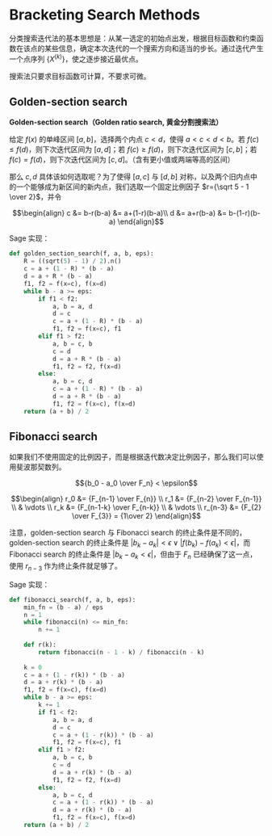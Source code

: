 # Bracketing Search Methods
分类搜索迭代法的基本思想是：从某一选定的初始点出发，根据目标函数和约束函数在该点的某些信息，确定本次迭代的一个搜索方向和适当的步长。通过迭代产生一个点序列 $\{X^{(k)}\}$，使之逐步接近最优点。

搜索法只要求目标函数可计算，不要求可微。

## Golden-section search
**Golden-section search（Golden ratio search, 黄金分割搜索法）**

给定 $f(x)$ 的单峰区间 $[a,b]$，选择两个内点 $c < d$，使得 $a < c < d < b$。若 $f(c)\le f(d)$，则下次迭代区间为 $[a,d]$；若 $f(c)\ge f(d)$，则下次迭代区间为 $[c,b]$；若 $f(c)=f(d)$，则下次迭代区间为 $[c,d]$。（含有更小值或两端等高的区间）

那么 $c,d$ 具体该如何选取呢？为了使得 $[a,c]$ 与 $[d,b]$ 对称，以及两个旧内点中的一个能够成为新区间的新内点，我们选取一个固定比例因子 $r={\sqrt 5 - 1 \over 2}$，并令

$$\begin{align}
c &= b-r(b-a) &= a+(1-r)(b-a)\\
d &= a+r(b-a) &= b-(1-r)(b-a)
\end{align}$$

Sage 实现：
```python
def golden_section_search(f, a, b, eps):
    R = ((sqrt(5) - 1) / 2).n()
    c = a + (1 - R) * (b - a)
    d = a + R * (b - a)
    f1, f2 = f(x=c), f(x=d)
    while b - a >= eps:
        if f1 < f2:
            a, b = a, d
            d = c
            c = a + (1 - R) * (b - a)
            f1, f2 = f(x=c), f1
        elif f1 > f2:
            a, b = c, b
            c = d
            d = a + R * (b - a)
            f1, f2 = f2, f(x=d)
        else:
            a, b = c, d
            c = a + (1 - R) * (b - a)
            d = a + R * (b - a)
            f1, f2 = f(x=c), f(x=d)
    return (a + b) / 2
```

## Fibonacci search
如果我们不使用固定的比例因子，而是根据迭代数决定比例因子，那么我们可以使用斐波那契数列。

$${b_0 - a_0 \over F_n} < \epsilon$$

$$\begin{align}
r_0 &= {F_{n-1} \over F_{n}} \\
r_1 &= {F_{n-2} \over F_{n-1}} \\
& \vdots \\
r_k &= {F_{n-1-k} \over F_{n-k}} \\
& \vdots \\
r_{n-3} &= {F_{2} \over F_{3}} = {1\over 2}
\end{align}$$

注意，golden-section search 与 Fibonacci search 的终止条件是不同的，golden-section search 的终止条件是 $|b_k-a_k|<\epsilon \lor |f(b_k)-f(a_k)<\epsilon|$，而 Fibonacci search 的终止条件是 $|b_k-a_k<\epsilon|$，但由于 $F_n$ 已经确保了这一点，使用 $r_{n-3}$ 作为终止条件就足够了。

Sage 实现：
```python
def fibonacci_search(f, a, b, eps):
    min_fn = (b - a) / eps
    n = 1
    while fibonacci(n) <= min_fn:
        n += 1
    
    def r(k):
        return fibonacci(n - 1 - k) / fibonacci(n - k)
    
    k = 0
    c = a + (1 - r(k)) * (b - a)
    d = a + r(k) * (b - a)
    f1, f2 = f(x=c), f(x=d)
    while b - a >= eps:
        k += 1
        if f1 < f2:
            a, b = a, d
            d = c
            c = a + (1 - r(k)) * (b - a)
            f1, f2 = f(x=c), f1
        elif f1 > f2:
            a, b = c, b
            c = d
            d = a + r(k) * (b - a)
            f1, f2 = f2, f(x=d)
        else:
            a, b = c, d
            c = a + (1 - r(k)) * (b - a)
            d = a + r(k) * (b - a)
            f1, f2 = f(x=c), f(x=d)
    return (a + b) / 2
```